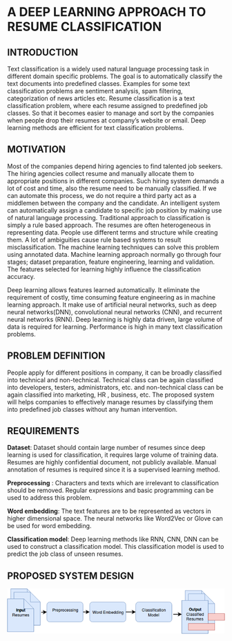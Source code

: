 # A DEEP LEARNING APPROACH TO RESUME CLASSIFICATION
## INTRODUCTION

Text classification is a widely used natural language processing task in different domain specific problems. The goal is to automatically classify the text documents into predefined classes. Examples for some text classification problems are sentiment analysis, spam filtering, categorization of news articles etc. Resume classification is a text classification problem, where each resume assigned to predefined job classes. So that it becomes easier to manage and sort by the companies when people drop their resumes at company’s website or email. Deep learning methods are efficient for text classification problems. 

## MOTIVATION

Most of the companies depend hiring agencies to find talented job seekers. The hiring agencies collect resume and manually  allocate them to appropriate positions in different companies.  Such hiring system demands a lot of cost and time, also the resume need to be manually classified. If we can automate this process, we do not require a third party act as a middlemen between the company and the candidate. An intelligent system can automatically assign a candidate to specific job position by making use of natural language processing. Traditional approach to classification is simply a rule based approach.  The resumes are often heterogeneous in representing data. People use different terms and structure while creating them. A lot of ambiguities cause rule based systems to result misclassification. The  machine learning techniques can solve this problem using annotated data. Machine learning approach normally go through four stages; dataset preparation, feature engineering, learning and validation. The features selected for learning highly influence the classification accuracy. 

Deep learning allows features learned automatically. It eliminate the requirement of costly, time consuming feature engineering as in machine learning approach. It make use of artificial neural networks, such as deep neural networks(DNN), convolutional neural networks (CNN), and recurrent neural networks (RNN).  Deep learning is highly data driven, large volume of data is required for learning. Performance is high in many text classification problems.


## PROBLEM DEFINITION

People apply for different positions in company, it can be broadly classified into technical and non-technical. Technical class can be again classified into developers, testers, administrators, etc. and non-technical class can be again classified into marketing, HR , business, etc. The proposed system will helps companies to effectively manage resumes by classifying them into predefined job classes without any human intervention.

## REQUIREMENTS

**Dataset**: Dataset should contain large number of resumes since deep learning is used for classification, it requires large volume of training data. Resumes are highly confidential document, not publicly available. Manual annotation of resumes is required since it is a supervised learning method.

**Preprocessing** : Characters and texts which are irrelevant to classification should be removed. Regular expressions and basic programming can be used to address this problem.

**Word embedding**: The text features are to be represented as vectors in higher dimensional space. The neural networks like Word2Vec or Glove can be used for word embedding.

**Classification model**: Deep learning methods like RNN, CNN, DNN can be used to construct a classification model. This classification model is used to predict the job class of unseen resumes.

## PROPOSED SYSTEM DESIGN
![alt text](https://github.com/rahulgullan/ML_Project/blob/master/icfoss2.png)
